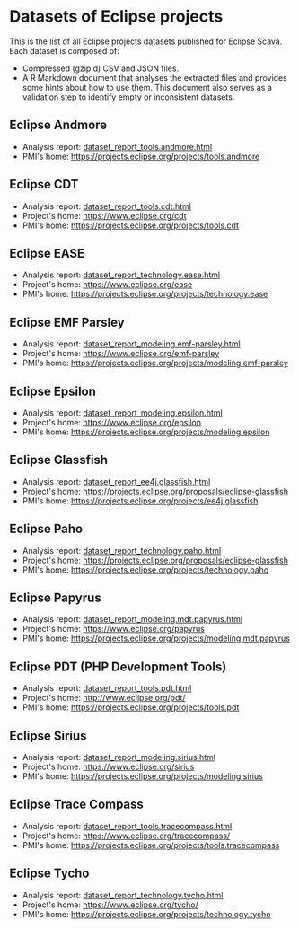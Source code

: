 
# Datasets of Eclipse projects

This is the list of all Eclipse projects datasets published for Eclipse Scava. Each dataset is composed of:
* Compressed (gzip'd) CSV and JSON files.
* A R Markdown document that analyses the extracted files and provides some hints about how to use them. This document also serves as a validation step to identify empty or inconsistent datasets.


## Eclipse Andmore

* Analysis report: [dataset_report_tools.andmore.html](tools.andmore/dataset_report_tools.andmore.html)
* PMI's home: https://projects.eclipse.org/projects/tools.andmore


## Eclipse CDT

* Analysis report: [dataset_report_tools.cdt.html](tools.cdt/dataset_report_tools.cdt.html)
* Project's home: https://www.eclipse.org/cdt
* PMI's home: https://projects.eclipse.org/projects/tools.cdt


## Eclipse EASE

* Analysis report: [dataset_report_technology.ease.html](technology.ease/dataset_report_technology.ease.html)
* Project's home: https://www.eclipse.org/ease
* PMI's home: https://projects.eclipse.org/projects/technology.ease


## Eclipse EMF Parsley

* Analysis report: [dataset_report_modeling.emf-parsley.html](modeling.emf-parsley/dataset_report_modeling.emf-parsley.html)
* Project's home: https://www.eclipse.org/emf-parsley
* PMI's home: https://projects.eclipse.org/projects/modeling.emf-parsley


## Eclipse Epsilon

* Analysis report: [dataset_report_modeling.epsilon.html](modeling.epsilon/dataset_report_modeling.epsilon.html)
* Project's home: https://www.eclipse.org/epsilon
* PMI's home: https://projects.eclipse.org/projects/modeling.epsilon


## Eclipse Glassfish

* Analysis report: [dataset_report_ee4j.glassfish.html](modeling.epsilon/dataset_report_ee4j.glassfish.html)
* Project's home: https://projects.eclipse.org/proposals/eclipse-glassfish
* PMI's home: https://projects.eclipse.org/projects/ee4j.glassfish


## Eclipse Paho

* Analysis report: [dataset_report_technology.paho.html](modeling.epsilon/dataset_report_technology.paho.html)
* Project's home: https://projects.eclipse.org/proposals/eclipse-glassfish
* PMI's home: https://projects.eclipse.org/projects/technology.paho


## Eclipse Papyrus

* Analysis report: [dataset_report_modeling.mdt.papyrus.html](modeling.mdt.papyrus/dataset_report_modeling.mdt.papyrus.html)
* Project's home: https://www.eclipse.org/papyrus
* PMI's home: https://projects.eclipse.org/projects/modeling.mdt.papyrus


## Eclipse PDT (PHP Development Tools)

* Analysis report: [dataset_report_tools.pdt.html](modeling.epsilon/dataset_report_tools.pdt.html)
* Project's home: http://www.eclipse.org/pdt/
* PMI's home: https://projects.eclipse.org/projects/tools.pdt


## Eclipse Sirius

* Analysis report: [dataset_report_modeling.sirius.html](modeling.sirius/dataset_report_modeling.sirius.html)
* Project's home: https://www.eclipse.org/sirius
* PMI's home: https://projects.eclipse.org/projects/modeling.sirius


## Eclipse Trace Compass

* Analysis report: [dataset_report_tools.tracecompass.html](tools.tracecompass/dataset_report_tools.tracecompass.html)
* Project's home: https://www.eclipse.org/tracecompass/
* PMI's home: https://projects.eclipse.org/projects/tools.tracecompass


## Eclipse Tycho

* Analysis report: [dataset_report_technology.tycho.html](technology.tycho/dataset_report_technology.tycho.html)
* Project's home: https://www.eclipse.org/tycho/
* PMI's home: https://projects.eclipse.org/projects/technology.tycho
